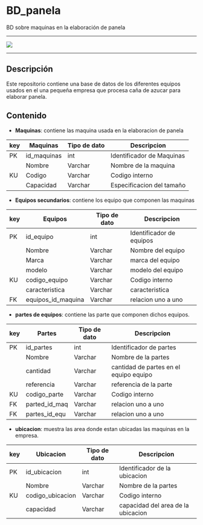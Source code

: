 # BD_panela
BD sobre maquinas en la elaboración de panela

<hr>
    <img src="https://www.civitatis.com/f/colombia/pereira/tour-panela-589x392.jpg">
<hr>

## Descripción

Este repositorio contiene una base de datos de los diferentes equipos usados en el una pequeña empresa que procesa caña de azucar para elaborar panela.

## Contenido

- **Maquinas**: contiene las maquina usada en la elaboracion de panela
  
| key    | Maquinas      | Tipo de dato  | Descripcion               |
| ------ | ------------- | ------------- | ------------------------- |
| PK     | id_maquinas   | int           | Identificador de Maquinas |
|        | Nombre        | Varchar       | Nombre de la maquina      |
| KU     | Codigo        | Varchar       | Codigo interno            |
|        | Capacidad     | Varchar       | Especificacion del tamaño |


- **Equipos secundarios**: contiene los equipo que componen las maquinas

| key    | Equipos      | Tipo de dato  | Descripcion               |
| ------ | ------------- | ------------- | ------------------------ |
| PK     | id_equipo     | int           | Identificador de equipos |
|        | Nombre        | Varchar       | Nombre del equipo        |
|        | Marca         | Varchar       | marca del equipo         |
|        | modelo        | Varchar       | modelo del equipo        |
| KU     | codigo_equipo | Varchar       | Codigo interno           |
|        | caracteristica| Varchar       | caracteristica           |
| FK     | equipos_id_maquina | Varchar  | relacion uno a uno       |


- **partes de equipos**: contiene las parte que componen dichos equipos.

| key    | Partes        | Tipo de dato  | Descripcion              |
| ------ | ------------- | ------------- | ------------------------ |
| PK     | id_partes     | int           | Identificador de partes |
|        | Nombre        | Varchar       | Nombre de la partes        |
|        | cantidad      | Varchar       | cantidad de partes en el equipo equipo         |
|        | referencia    | Varchar       | referencia de la parte        |
| KU     | codigo_parte  | Varchar       | Codigo interno           |
| FK     | parted_id_maq | Varchar       | relacion uno a uno          |
| FK     | partes_id_equ | Varchar       | relacion uno a uno       |

- **ubicacion**: muestra las area donde estan ubicadas las maquinas en la empresa.

| key    | Ubicacion        | Tipo de dato  | Descripcion              |
| ------ | ------------- | ------------- | ------------------------ |
| PK     | id_ubicacion    | int           | Identificador de la ubicacion |
|        | Nombre        | Varchar       | Nombre de la partes        |
| KU     | codigo_ubicacion  | Varchar       | Codigo interno           |
|        | capacidad | Varchar       | capacidad del area de la ubicacion          |
